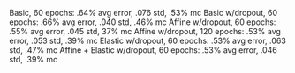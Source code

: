 Basic, 60 epochs: .64% avg error, .076 std, .53% mc
Basic w/dropout, 60 epochs: .66% avg error, .040 std, .46% mc
Affine w/dropout, 60 epochs: .55% avg error, .045 std, 37% mc
Affine w/dropout, 120 epochs: .53% avg error, .053 std, .39% mc
Elastic w/dropout, 60 epochs: .53% avg error, .063 std, .47% mc
Affine + Elastic w/dropout, 60 epochs: .53% avg error, .046 std, .39% mc